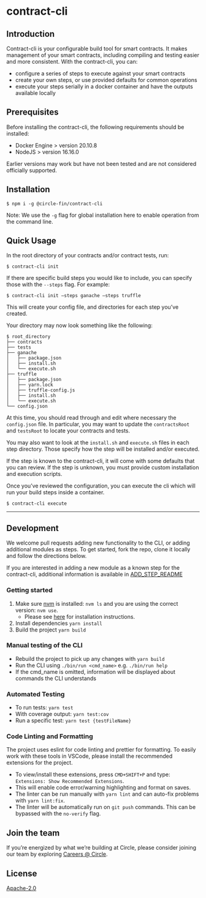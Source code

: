 # contract-cli

## Introduction

Contract-cli is your configurable build tool for smart contracts. It makes management of your smart contracts, including compiling and testing easier and more consistent. With the contract-cli, you can:

- configure a series of steps to execute against your smart contracts
- create your own steps, or use provided defaults for common operations
- execute your steps serially in a docker container and have the outputs available locally

## Prerequisites

Before installing the contract-cli, the following requirements should be installed:

- Docker Engine > version 20.10.8
- NodeJS > version 16.16.0

Earlier versions may work but have not been tested and are not considered officially supported.

## Installation

```
$ npm i -g @circle-fin/contract-cli
```

Note: We use the `-g` flag for global installation here to enable operation from the command line.

## Quick Usage

In the root directory of your contracts and/or contract tests, run:

```
$ contract-cli init
```

If there are specific build steps you would like to include, you can specify those with the `--steps` flag. For example:

```
$ contract-cli init –steps ganache –steps truffle
```

This will create your config file, and directories for each step you’ve created.

Your directory may now look something like the following:

```
$ root_directory
├── contracts
├── tests
├── ganache
│   ├── package.json
│   ├── install.sh
│   └── execute.sh
├── truffle
│   ├── package.json
│   ├── yarn.lock
│   ├── truffle-config.js
│   ├── install.sh
│   └── execute.sh
└── config.json
```

At this time, you should read through and edit where necessary the `config.json` file. In particular, you may want to update the `contractsRoot` and `testsRoot` to locate your contracts and tests.

You may also want to look at the `install.sh` and `execute.sh` files in each step directory. Those specify how the step will be installed and/or executed.

If the step is known to the contract-cli, it will come with some defaults that you can review. If the step is unknown, you must provide custom installation and execution scripts.

Once you’ve reviewed the configuration, you can execute the cli which will run your build steps inside a container.

```
$ contract-cli execute
```

---

## Development

We welcome pull requests adding new functionality to the CLI, or adding additional modules as steps. To get started, fork the repo, clone it locally and follow the directions below.

If you are interested in adding a new module as a known step for the contract-cli, additional information is available in [ADD_STEP_README](./docs/ADD_STEP_README.md)

### Getting started

1. Make sure [nvm](https://github.com/nvm-sh/nvm) is installed: `nvm ls` and you are using the correct version: `nvm use`.
   - Please see [here](https://github.com/nvm-sh/nvm#installing-and-updating) for installation instructions.
2. Install dependencies `yarn install`
3. Build the project `yarn build`

### Manual testing of the CLI

- Rebuild the project to pick up any changes with `yarn build`
- Run the CLI using `./bin/run <cmd_name>` e.g. `./bin/run help`
- If the cmd_name is omitted, information will be displayed about commands the CLI understands

### Automated Testing

- To run tests: `yarn test`
- With coverage output: `yarn test:cov`
- Run a specific test: `yarn test {testFileName}`

### Code Linting and Formatting

The project uses eslint for code linting and prettier for formatting. To easily work with these tools in VSCode, please install
the recommended extensions for the project.

- To view/install these extensions, press `CMD+SHIFT+P` and type: `Extensions: Show Recommended Extensions`.
- This will enable code error/warning highlighting and format on saves.
- The linter can be run manually with `yarn lint` and can auto-fix problems with `yarn lint:fix`.
- The linter will be automatically run on `git push` commands. This can be bypassed with the `no-verify` flag.

## Join the team
If you’re energized by what we’re building at Circle, please consider joining our team by exploring [Careers @ Circle](http://circle.com/careers).

## License

[Apache-2.0](./LICENSE)
